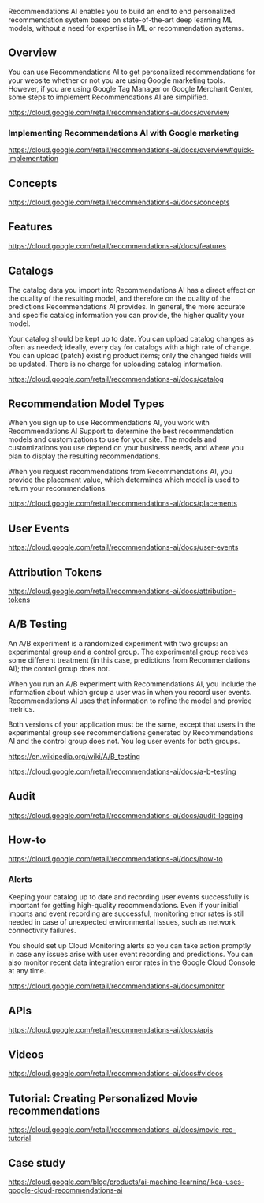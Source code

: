 Recommendations AI enables you to build an end to end personalized recommendation system based on state-of-the-art deep learning ML models, without a need for expertise in ML or recommendation systems. 

## Overview


You can use Recommendations AI to get personalized recommendations for your website whether or not you are using Google marketing tools. However, if you are using Google Tag Manager or Google Merchant Center, some steps to implement Recommendations AI are simplified.



https://cloud.google.com/retail/recommendations-ai/docs/overview

### Implementing Recommendations AI with Google marketing


https://cloud.google.com/retail/recommendations-ai/docs/overview#quick-implementation

## Concepts

https://cloud.google.com/retail/recommendations-ai/docs/concepts

## Features

https://cloud.google.com/retail/recommendations-ai/docs/features


## Catalogs


The catalog data you import into Recommendations AI has a direct effect on the quality of the resulting model, and therefore on the quality of the predictions Recommendations AI provides. In general, the more accurate and specific catalog information you can provide, the higher quality your model.

Your catalog should be kept up to date. You can upload catalog changes as often as needed; ideally, every day for catalogs with a high rate of change. You can upload (patch) existing product items; only the changed fields will be updated. There is no charge for uploading catalog information. 


https://cloud.google.com/retail/recommendations-ai/docs/catalog

## Recommendation Model Types


When you sign up to use Recommendations AI, you work with Recommendations AI Support to determine the best recommendation models and customizations to use for your site. The models and customizations you use depend on your business needs, and where you plan to display the resulting recommendations.

When you request recommendations from Recommendations AI, you provide the placement value, which determines which model is used to return your recommendations. 

https://cloud.google.com/retail/recommendations-ai/docs/placements

## User Events

https://cloud.google.com/retail/recommendations-ai/docs/user-events

## Attribution Tokens

https://cloud.google.com/retail/recommendations-ai/docs/attribution-tokens

## A/B Testing

An A/B experiment is a randomized experiment with two groups: an experimental group and a control group. The experimental group receives some different treatment (in this case, predictions from Recommendations AI); the control group does not.

When you run an A/B experiment with Recommendations AI, you include the information about which group a user was in when you record user events. Recommendations AI uses that information to refine the model and provide metrics.

Both versions of your application must be the same, except that users in the experimental group see recommendations generated by Recommendations AI and the control group does not. You log user events for both groups.


https://en.wikipedia.org/wiki/A/B_testing

https://cloud.google.com/retail/recommendations-ai/docs/a-b-testing

## Audit

https://cloud.google.com/retail/recommendations-ai/docs/audit-logging



## How-to

https://cloud.google.com/retail/recommendations-ai/docs/how-to

### Alerts

Keeping your catalog up to date and recording user events successfully is important for getting high-quality recommendations. Even if your initial imports and event recording are successful, monitoring error rates is still needed in case of unexpected environmental issues, such as network connectivity failures.

You should set up Cloud Monitoring alerts so you can take action promptly in case any issues arise with user event recording and predictions. You can also monitor recent data integration error rates in the Google Cloud Console at any time.


https://cloud.google.com/retail/recommendations-ai/docs/monitor


## APIs

https://cloud.google.com/retail/recommendations-ai/docs/apis


## Videos

https://cloud.google.com/retail/recommendations-ai/docs#videos


## Tutorial: Creating Personalized Movie recommendations


https://cloud.google.com/retail/recommendations-ai/docs/movie-rec-tutorial


## Case study

https://cloud.google.com/blog/products/ai-machine-learning/ikea-uses-google-cloud-recommendations-ai
